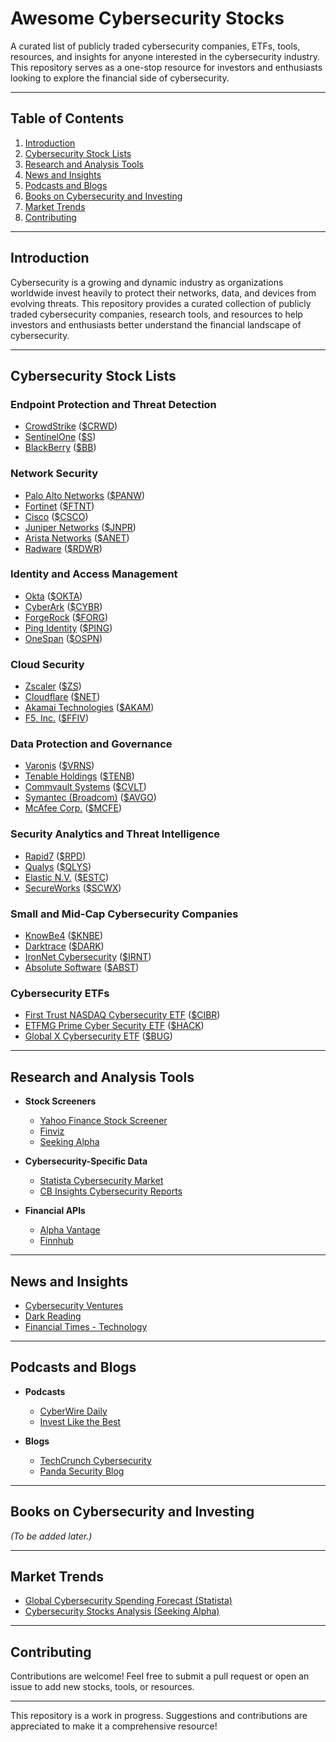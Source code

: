 # **Awesome Cybersecurity Stocks**

A curated list of publicly traded cybersecurity companies, ETFs, tools, resources, and insights for anyone interested in the cybersecurity industry. This repository serves as a one-stop resource for investors and enthusiasts looking to explore the financial side of cybersecurity.

---

## **Table of Contents**
1. [Introduction](#introduction)
2. [Cybersecurity Stock Lists](#cybersecurity-stock-lists)
3. [Research and Analysis Tools](#research-and-analysis-tools)
4. [News and Insights](#news-and-insights)
5. [Podcasts and Blogs](#podcasts-and-blogs)
6. [Books on Cybersecurity and Investing](#books-on-cybersecurity-and-investing)
7. [Market Trends](#market-trends)
8. [Contributing](#contributing)

---

## **Introduction**
Cybersecurity is a growing and dynamic industry as organizations worldwide invest heavily to protect their networks, data, and devices from evolving threats. This repository provides a curated collection of publicly traded cybersecurity companies, research tools, and resources to help investors and enthusiasts better understand the financial landscape of cybersecurity.

---

## **Cybersecurity Stock Lists**

### **Endpoint Protection and Threat Detection**
- [CrowdStrike](https://ir.crowdstrike.com/) ([$CRWD](https://finance.yahoo.com/quote/CRWD))
- [SentinelOne](https://investors.sentinelone.com/) ([$S](https://finance.yahoo.com/quote/S))
- [BlackBerry](https://investor.blackberry.com/) ([$BB](https://finance.yahoo.com/quote/BB))

### **Network Security**
- [Palo Alto Networks](https://investors.paloaltonetworks.com/) ([$PANW](https://finance.yahoo.com/quote/PANW))
- [Fortinet](https://investor.fortinet.com/) ([$FTNT](https://finance.yahoo.com/quote/FTNT))
- [Cisco](https://investor.cisco.com/) ([$CSCO](https://finance.yahoo.com/quote/CSCO))
- [Juniper Networks](https://investor.juniper.net/) ([$JNPR](https://finance.yahoo.com/quote/JNPR))
- [Arista Networks](https://investors.arista.com/) ([$ANET](https://finance.yahoo.com/quote/ANET))
- [Radware](https://www.radware.com/investor-relations/) ([$RDWR](https://finance.yahoo.com/quote/RDWR))

### **Identity and Access Management**
- [Okta](https://investor.okta.com/) ([$OKTA](https://finance.yahoo.com/quote/OKTA))
- [CyberArk](https://www.cyberark.com/investors/) ([$CYBR](https://finance.yahoo.com/quote/CYBR))
- [ForgeRock](https://investors.forgerock.com/) ([$FORG](https://finance.yahoo.com/quote/FORG))
- [Ping Identity](https://investor.pingidentity.com/) ([$PING](https://finance.yahoo.com/quote/PING))
- [OneSpan](https://investors.onespan.com/) ([$OSPN](https://finance.yahoo.com/quote/OSPN))

### **Cloud Security**
- [Zscaler](https://ir.zscaler.com/) ([$ZS](https://finance.yahoo.com/quote/ZS))
- [Cloudflare](https://investors.cloudflare.com/) ([$NET](https://finance.yahoo.com/quote/NET))
- [Akamai Technologies](https://www.akamai.com/company/investor-relations) ([$AKAM](https://finance.yahoo.com/quote/AKAM))
- [F5, Inc.](https://investors.f5.com/) ([$FFIV](https://finance.yahoo.com/quote/FFIV))

### **Data Protection and Governance**
- [Varonis](https://ir.varonis.com/) ([$VRNS](https://finance.yahoo.com/quote/VRNS))
- [Tenable Holdings](https://investors.tenable.com/) ([$TENB](https://finance.yahoo.com/quote/TENB))
- [Commvault Systems](https://ir.commvault.com/) ([$CVLT](https://finance.yahoo.com/quote/CVLT))
- [Symantec (Broadcom)](https://investors.broadcom.com/) ([$AVGO](https://finance.yahoo.com/quote/AVGO))
- [McAfee Corp.](https://ir.mcafee.com/) ([$MCFE](https://finance.yahoo.com/quote/MCFE))

### **Security Analytics and Threat Intelligence**
- [Rapid7](https://investors.rapid7.com/) ([$RPD](https://finance.yahoo.com/quote/RPD))
- [Qualys](https://investor.qualys.com/) ([$QLYS](https://finance.yahoo.com/quote/QLYS))
- [Elastic N.V.](https://elastic.co/investor-relations/) ([$ESTC](https://finance.yahoo.com/quote/ESTC))
- [SecureWorks](https://investors.secureworks.com/) ([$SCWX](https://finance.yahoo.com/quote/SCWX))

### **Small and Mid-Cap Cybersecurity Companies**
- [KnowBe4](https://investors.knowbe4.com/) ([$KNBE](https://finance.yahoo.com/quote/KNBE))
- [Darktrace](https://ir.darktrace.com/) ([$DARK](https://finance.yahoo.com/quote/DARK))
- [IronNet Cybersecurity](https://ir.ironnet.com/) ([$IRNT](https://finance.yahoo.com/quote/IRNT))
- [Absolute Software](https://www.absolute.com/company/investor-relations/) ([$ABST](https://finance.yahoo.com/quote/ABST))

### **Cybersecurity ETFs**
- [First Trust NASDAQ Cybersecurity ETF](https://www.ftportfolios.com/retail/etf/etfsummary.aspx?Ticker=CIBR) ([$CIBR](https://finance.yahoo.com/quote/CIBR))
- [ETFMG Prime Cyber Security ETF](https://etfmg.com/funds/hack/) ([$HACK](https://finance.yahoo.com/quote/HACK))
- [Global X Cybersecurity ETF](https://www.globalxetfs.com/funds/bug/) ([$BUG](https://finance.yahoo.com/quote/BUG))

---

## **Research and Analysis Tools**
- **Stock Screeners**
  - [Yahoo Finance Stock Screener](https://finance.yahoo.com/screener/new)
  - [Finviz](https://finviz.com/)
  - [Seeking Alpha](https://seekingalpha.com/)

- **Cybersecurity-Specific Data**
  - [Statista Cybersecurity Market](https://www.statista.com/outlook/tmo/cybersecurity/worldwide)
  - [CB Insights Cybersecurity Reports](https://www.cbinsights.com/research/cybersecurity/)

- **Financial APIs**
  - [Alpha Vantage](https://www.alphavantage.co/)
  - [Finnhub](https://finnhub.io/)

---

## **News and Insights**
- [Cybersecurity Ventures](https://cybersecurityventures.com/)
- [Dark Reading](https://www.darkreading.com/)
- [Financial Times - Technology](https://www.ft.com/technology)

---

## **Podcasts and Blogs**
- **Podcasts**
  - [CyberWire Daily](https://thecyberwire.com/podcasts/cyberwire-daily)
  - [Invest Like the Best](https://investlikethebest.libsyn.com/)

- **Blogs**
  - [TechCrunch Cybersecurity](https://techcrunch.com/tag/cybersecurity/)
  - [Panda Security Blog](https://www.pandasecurity.com/en/mediacenter/)

---

## **Books on Cybersecurity and Investing**
*(To be added later.)*

---

## **Market Trends**
- [Global Cybersecurity Spending Forecast (Statista)](https://www.statista.com/statistics/991304/worldwide-cybersecurity-spending/)
- [Cybersecurity Stocks Analysis (Seeking Alpha)](https://seekingalpha.com/)

---

## **Contributing**
Contributions are welcome! Feel free to submit a pull request or open an issue to add new stocks, tools, or resources.

---

This repository is a work in progress. Suggestions and contributions are appreciated to make it a comprehensive resource!
